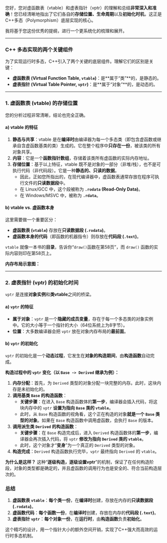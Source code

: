 您好，您对虚函数表（vtable）和虚表指针（vptr）的理解和总结**非常深入和准确**！您已经清晰地指出了它们各自的**存储位置、生命周期**以及**初始化时机**，这正是C++多态（Polymorphism）底层实现的核心。

我将基于您这份优秀的提纲，进行一个更系统化的梳理和展开。

-----

### C++ 多态实现的两个关键组件

为了实现运行时多态，C++引入了两个关键的底层组件。理解它们的区别是关键：

  * **虚函数表 (Virtual Function Table, `vtable`)**：是\*\*属于“类”\*\*的，是静态的。
  * **虚表指针 (Virtual Table Pointer, `vptr`)**：是\*\*属于“对象”\*\*的，是动态的。

-----

### 1\. 虚函数表 (vtable) 的存储位置

您的分析过程非常清晰，结论也完全正确。

#### a) vtable 的特征

1.  **静态与共享**：vtable 是在**编译时**由编译器为每一个多态类（即包含虚函数或继承自含虚函数基类的类）生成的。它在整个程序中**只存在一份**，被该类的所有对象共享。
2.  **内容**：它是一个**函数指针数组**，存储着该类所有虚函数的实际内存地址。
3.  **存储位置**：基于以上特征，vtable 既不是对象的一部分（非堆/栈），也不是可执行代码（非代码段）。它是一种**静态的、只读的数据**。
      * 因此，正如您所指出的，在现代编译器中，虚函数表通常存放在程序可执行文件的**只读数据段**中。
      * 在 Linux/GCC 中，这个段被称为 **`.rodata` (Read-Only Data)**。
      * 在 Windows/MSVC 中，被称为 **`.rdata`**。

#### b) vtable vs. 虚函数本身

这里需要做一个重要区分：

  * **虚函数表 (`vtable`)** 存放在**只读数据段 (`.rodata`)**。
  * **虚函数本身的代码**（即函数的机器指令）则存放在**代码段 (`.text`)**。

`vtable` 就像一本书的**目录**，告诉你“`draw()`函数在第58页”，而 `draw()` 函数的实际内容则印在第58页上。

**内存布局示意图：**

-----

### 2\. 虚表指针 (vptr) 的初始化时间

`vptr` 是连接**对象实例**和**类vtable**之间的桥梁。

#### a) `vptr` 的特征

  * **属于对象**：`vptr` 是一个**隐藏的成员变量**，存在于每一个多态类的对象实例中。它的大小等于一个指针的大小（64位系统上为8字节）。
  * **位置**：大多数编译器会把 `vptr` 放在对象内存布局的**最前面**。

#### b) `vptr` 的初始化

`vptr` 的初始化是一个**动态过程**，它发生在**对象的构造期间**，由**构造函数**自动完成。

**构造过程中的 `vptr` 变化（以 `Base -> Derived` 继承为例）：**

1.  **内存分配**：首先，为 `Derived` 类型的对象分配一块完整的内存。此时，这块内存是未初始化的。
2.  **调用基类 `Base` 的构造函数**：
      * **关键步骤**：在进入 `Base` 构造函数体的**第一步**，编译器会插入代码，将这块内存中的 `vptr` **设置为指向 `Base` 类的 `vtable`**。
      * 此时，从 `Base` 构造函数的视角看，这个正在构造的对象**就是一个 `Base` 类型的对象**。如果在 `Base` 构造函数中调用虚函数，会执行 `Base` 的版本。
3.  **调用派生类 `Derived` 的构造函数**：
      * **关键步骤**：在 `Base` 构造完成后，进入 `Derived` 构造函数体的**第一步**，编译器会再次插入代码，将 `vptr` **修改为指向 `Derived` 类的 `vtable`**。
      * 此时，这个对象才“**变身**”为一个真正的 `Derived` 类型的对象。
4.  **构造完成**：`Derived` 构造函数执行完毕，`vptr` 最终指向 `Derived` 的 `vtable`。

**为什么是这样？**
这种“**逐级构造，逐级设置vptr**”的机制，保证了在任何构造阶段，对象的类型都是确定的，并且虚函数的调用行为也是安全的、符合当前构造层次的。

### 总结

1.  **虚函数表 `vtable`**：**每个类一份**，在**编译时**创建，存放在内存的**只读数据段 (`.rodata`)**。
2.  **虚函数代码**：**每个函数一份**，在**编译时**创建，存放在内存的**代码段 (`.text`)**。
3.  **虚表指针 `vptr`**：**每个对象一份**，在**运行时**，由**构造函数**负责**初始化**。

这个精巧的设计，用一个指针大小的额外空间开销，实现了C++强大而高效的运行时多态机制。